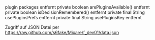 plugin packages entfernt
private boolean arePluginsAvailable() entfernt
private boolean isDecisionRemembered() entfernt
private final String usePluginsPrefs entfernt
private final String usePluginsKey entfernt

Zugriff auf JSON Datei per https://raw.github.com/s6fake/Mixare/f_dev01/data.json
